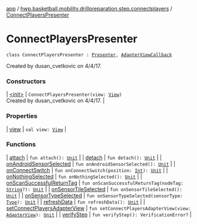 [app](../../index.md) / [hwp.basketball.mobility.drillpreparation.step.connectplayers](../index.md) / [ConnectPlayersPresenter](.)

# ConnectPlayersPresenter

`class ConnectPlayersPresenter : `[`Presenter`](../-connect-players-contract/-presenter/index.md)`, `[`AdapterViewCallback`](../-connect-players-contract/-adapter-view-callback/index.md)

Created by dusan_cvetkovic on 4/4/17.

### Constructors

| [&lt;init&gt;](-init-.md) | `ConnectPlayersPresenter(view: `[`View`](../-connect-players-contract/-view/index.md)`)`<br>Created by dusan_cvetkovic on 4/4/17. |

### Properties

| [view](view.md) | `val view: `[`View`](../-connect-players-contract/-view/index.md) |

### Functions

| [attach](attach.md) | `fun attach(): `[`Unit`](https://kotlinlang.org/api/latest/jvm/stdlib/kotlin/-unit/index.html) |
| [detach](detach.md) | `fun detach(): `[`Unit`](https://kotlinlang.org/api/latest/jvm/stdlib/kotlin/-unit/index.html) |
| [onAndroidSensorSelected](on-android-sensor-selected.md) | `fun onAndroidSensorSelected(): `[`Unit`](https://kotlinlang.org/api/latest/jvm/stdlib/kotlin/-unit/index.html) |
| [onConnectSwitch](on-connect-switch.md) | `fun onConnectSwitch(position: `[`Int`](https://kotlinlang.org/api/latest/jvm/stdlib/kotlin/-int/index.html)`): `[`Unit`](https://kotlinlang.org/api/latest/jvm/stdlib/kotlin/-unit/index.html) |
| [onNothingSelected](on-nothing-selected.md) | `fun onNothingSelected(): `[`Unit`](https://kotlinlang.org/api/latest/jvm/stdlib/kotlin/-unit/index.html) |
| [onScanSuccessfulReturnTag](on-scan-successful-return-tag.md) | `fun onScanSuccessfulReturnTag(nodeTag: `[`String`](https://kotlinlang.org/api/latest/jvm/stdlib/kotlin/-string/index.html)`?): `[`Unit`](https://kotlinlang.org/api/latest/jvm/stdlib/kotlin/-unit/index.html) |
| [onSensorTileSelected](on-sensor-tile-selected.md) | `fun onSensorTileSelected(): `[`Unit`](https://kotlinlang.org/api/latest/jvm/stdlib/kotlin/-unit/index.html) |
| [onSensorTypeSelected](on-sensor-type-selected.md) | `fun onSensorTypeSelected(sensorType: `[`Type`](../../hwp.basketball.mobility.device.sensor/-base-sensor/-type/index.md)`): `[`Unit`](https://kotlinlang.org/api/latest/jvm/stdlib/kotlin/-unit/index.html) |
| [refreshData](refresh-data.md) | `fun refreshData(): `[`Unit`](https://kotlinlang.org/api/latest/jvm/stdlib/kotlin/-unit/index.html) |
| [setConnectPlayersAdapterView](set-connect-players-adapter-view.md) | `fun setConnectPlayersAdapterView(view: `[`AdapterView`](../-connect-players-contract/-adapter-view/index.md)`): `[`Unit`](https://kotlinlang.org/api/latest/jvm/stdlib/kotlin/-unit/index.html) |
| [verifyStep](verify-step.md) | `fun verifyStep(): VerificationError?` |

